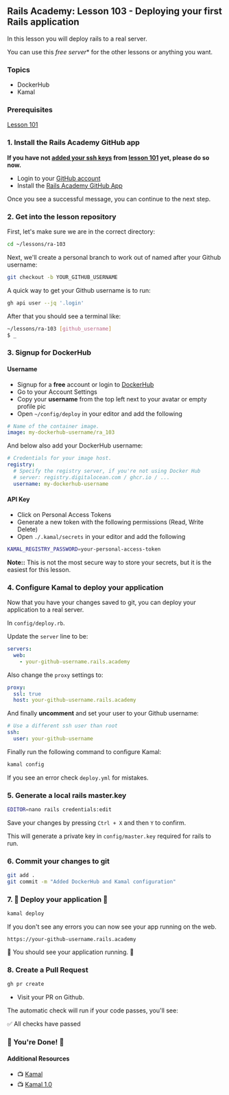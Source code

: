 ## Rails Academy: Lesson 103 - Deploying your first Rails application

In this lesson you will deploy rails to a real server.

You can use this *free server** for the other lessons or anything you want.

### Topics

- DockerHub
- Kamal

### Prerequisites

[Lesson 101](https://github.com/justintanner/ra-101)

### 1. Install the Rails Academy GitHub app

**If you have not [added your ssh keys](https://github.com/justintanner/ra-101?tab=readme-ov-file#2-generate-a-local-ssh-key) from [lesson 101](https://github.com/justintanner/ra-101) yet, please do so now.**

- Login to your [GitHub account](https://github.com)
- Install the [Rails Academy GitHub App](https://github.com/apps/rails-academy)

Once you see a successful message, you can continue to the next step.

### 2. Get into the lesson repository

First, let's make sure we are in the correct directory:

```bash
cd ~/lessons/ra-103
```

Next, we'll create a personal branch to work out of named after your Github username:

```bash
git checkout -b YOUR_GITHUB_USERNAME
```

A quick way to get your Github username is to run:

```bash
gh api user --jq '.login'
```

After that you should see a terminal like:

```bash
~/lessons/ra-103 [github_username]
$ _
```

### 3. Signup for DockerHub

#### Username

- Signup for a **free** account or login to [DockerHub](https://hub.docker.com/)
- Go to your Account Settings
- Copy your **username** from the top left next to your avatar or empty profile pic
- Open `~/config/deploy` in your editor and add the following

```yaml
# Name of the container image.
image: my-dockerhub-username/ra_103
```

And below also add your DockerHub username:

```yaml
# Credentials for your image host.
registry:
  # Specify the registry server, if you're not using Docker Hub
  # server: registry.digitalocean.com / ghcr.io / ...
  username: my-dockerhub-username
```

#### API Key

- Click on Personal Access Tokens
- Generate a new token with the following permissions (Read, Write Delete)
- Open `./.kamal/secrets` in your editor and add the following

```bash
KAMAL_REGISTRY_PASSWORD=your-personal-access-token
```

**Note::** This is not the most secure way to store your secrets, but it is the easiest for this lesson.

### 4. Configure Kamal to deploy your application

Now that you have your changes saved to git, you can deploy your application to a real server.

In `config/deploy.rb`.

Update the `server` line to be:

```yaml
servers:
  web:
    - your-github-username.rails.academy
```

Also change the `proxy` settings to:

```yaml
proxy:
  ssl: true
  host: your-github-username.rails.academy
```

And finally **uncomment** and set your user to your Github username:

```yaml
# Use a different ssh user than root
ssh:
  user: your-github-username
```

Finally run the following command to configure Kamal:

```bash
kamal config
```

If you see an error check `deploy.yml` for mistakes.

### 5. Generate a local rails master.key
    
```bash
EDITOR=nano rails credentials:edit
```

Save your changes by pressing `Ctrl + X` and then `Y` to confirm.

This will generate a private key in `config/master.key` required for rails to run.

### 6. Commit your changes to git

```bash
git add .
git commit -m "Added DockerHub and Kamal configuration"
```

### 7. :rocket: Deploy your application :rocket:

```bash
kamal deploy
```

If you don't see any errors you can now see your app running on the web.

`https://your-github-username.rails.academy`

:tada: You should see your application running. :tada:

### 8. Create a Pull Request

```bash
gh pr create
```

* Visit your PR on Github.

The automatic check will run if your code passes, you'll see:

:white_check_mark: All checks have passed

### :tada: You're Done! :tada:

#### Additional Resources

- :tv: [Kamal](https://kamal-deploy.org/)
- :tv: [Kamal 1.0](https://www.youtube.com/watch?v=yWSpjKErnco)
